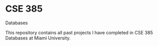# CSE 385
 Databases

This repository contains all past projects I have completed in CSE 385 Databases at Miami University.
